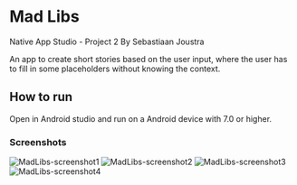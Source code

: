 # Mad Libs

Native App Studio - Project 2
By Sebastiaan Joustra

An app to create short stories based on the user input, where the user has to fill in some placeholders without knowing the context.

## How to run

Open in Android studio and run on a Android device with 7.0 or higher.

### Screenshots
![MadLibs-screenshot1](doc/screen1.png)
![MadLibs-screenshot2](doc/screen2.png)
![MadLibs-screenshot3](doc/screen3.png)
![MadLibs-screenshot4](doc/screen4.png)